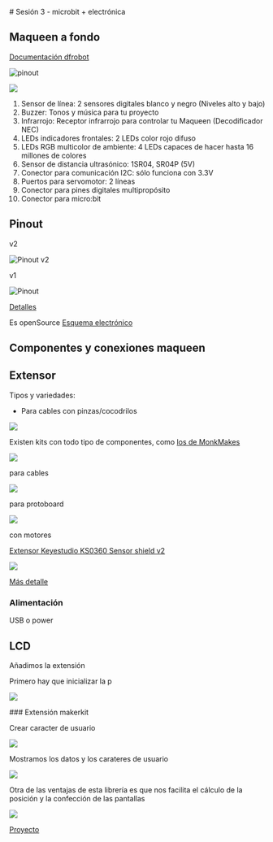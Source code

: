 # Sesión 3 - microbit + electrónica

## Maqueen a fondo

[Documentación dfrobot](https://wiki.dfrobot.com/micro_Maqueen_for_micro_bit_SKU_ROB0148-EN)


![pinout](./images/maqueenv2_pinout.png)

![](./images/descripcionMaqueen.jpeg)

1. Sensor de línea: 2 sensores digitales blanco y negro (Niveles alto y bajo)
2. Buzzer: Tonos y música para tu proyecto
3. Infrarrojo: Receptor infrarrojo para controlar tu Maqueen (Decodificador NEC)
4. LEDs indicadores frontales: 2  LEDs color rojo difuso
5. LEDs RGB multicolor de ambiente: 4 LEDs capaces de hacer hasta 16 millones de colores
6. Sensor de distancia ultrasónico: 1SR04, SR04P (5V)
7. Conector para comunicación I2C: sólo funciona con 3.3V
8. Puertos para servomotor: 2 líneas
9. Conector para pines digitales multipropósito
10. Conector para micro:bit


## Pinout

v2

![Pinout v2](./images/edge-connector-2.svg)

v1

![Pinout](./images/edge_connector.svg)

[Detalles](https://tech.microbit.org/hardware/edgeconnector/)

Es openSource [Esquema electrónico](https://tech.microbit.org/hardware/schematic/)

## Componentes y conexiones maqueen


## Extensor

Tipos y variedades:

* Para cables con pinzas/cocodrilos

![](./images/KS0434-000-650x350)

Existen kits con todo tipo de componentes, como [los de MonkMakes](https://monkmakes.com/products.html)

![](./images/fan_project_web.jpeg)

para cables

![](./images/sensorbit-extensor-io-para-microbit.jpeg)

para protoboard

![](./images/placa-extension-tipo-t-protoboard-gpio-para-microbit-con-salida-de-5v-y-33-v.webp)

con motores


[Extensor Keyestudio KS0360 Sensor shield v2](https://wiki.keyestudio.com/Ks0360_Keyestudio_Sensor_Shield_V2_for_BBC_micro:bit)

![](./images/KS0360_400px.jpeg)

[Más detalle](./images/KS0360_1500px.jpeg)



### Alimentación

USB o power

## LCD

Añadimos la extensión 

Primero hay que inicializar la p

![](./images/programa_temp_luz_lcd.png)


### Extensión makerkit

Crear caracter de usuario

![](./images/programa_makerkit_crear_caracter.png)

Mostramos los datos y los carateres de usuario

![](./images/programa_makerkit_mostrarDatos.png)

Otra de las ventajas de esta librería es que nos facilita el cálculo de la posición y la confección de las pantallas

![](./images/programa_makerbit_seleccion_posicion.png)

[Proyecto](https://github.com/javacasm/Robotica-microbit-III/tree/main)